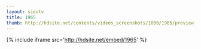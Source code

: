 ```yaml
---
layout: sieutv
title: 1965
thumb: http://hdsite.net/contents/videos_screenshots/1000/1965/preview_360p.mp4.jpg
---
```

{% include iframe src='http://hdsite.net/embed/1965' %}
 
